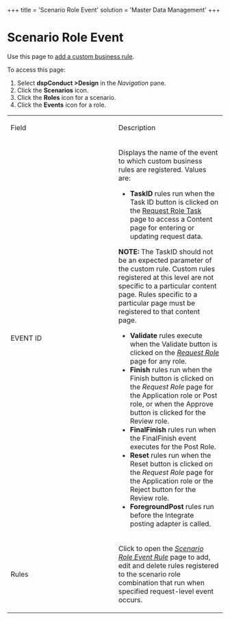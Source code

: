 +++
title = 'Scenario Role Event'
solution = 'Master Data Management'
+++

# Scenario Role Event

<div class="use">

Use this page to [add a custom business
rule](../Use_Cases/Add_Custom_Business_Rules.htm).

</div>

To access this page:

1.  Select <span style="font-weight: bold;">dspConduct
    \></span>**Design** in the *Navigation* pane.
2.  Click the **Scenarios** icon.
3.  Click the **Roles** icon for a scenario.
4.  Click the **Events** icon for a role.

<table>
<colgroup>
<col style="width: 50%" />
<col style="width: 50%" />
</colgroup>
<tbody>
<tr class="odd">
<td><p>Field</p></td>
<td><p>Description</p></td>
</tr>
<tr class="even">
<td><p>EVENT ID</p></td>
<td><p>Displays the name of the event to which custom business rules are registered. Values are:</p>
<ul>
<li><strong>TaskID</strong> rules run when the Task ID button is clicked on the <a href="Request_Role_Task.htm">Request Role Task</a> page to access a Content page for entering or updating request data.</li>
</ul>
<p><strong>NOTE:</strong> The TaskID should not be an expected parameter of the custom rule. Custom rules registered at this level are not specific to a particular content page. Rules specific to a particular page must be registered to that content page.</p>
<ul>
<li><strong>Validate</strong> rules execute when the Validate button is clicked on the <span style="font-style: italic;"><a href="Request_Role_H.htm">Request Role</a></span> page for any role.</li>
<li><strong>Finish</strong> rules run when the Finish button is clicked on the <span style="font-style: italic;">Request Role</span> page for the Application role or Post role, or when the Approve button is clicked for the Review role.</li>
<li><strong>FinalFinish</strong> rules run when the FinalFinish event executes for the Post Role.</li>
<li><strong>Reset</strong> rules run when the Reset button is clicked on the <span style="font-style: italic;">Request Role</span> page for the Application role or the Reject button for the Review role.</li>
<li><strong>ForegroundPost</strong> rules run before the Integrate posting adapter is called.</li>
</ul></td>
</tr>
<tr class="odd">
<td><p>Rules</p></td>
<td><p>Click to open the <em><a href="Scenario_Role_Event_Rule.htm">Scenario Role Event Rule</a></em> page to add, edit and delete rules registered to the scenario role combination that run when specified request-level event occurs.</p></td>
</tr>
</tbody>
</table>
